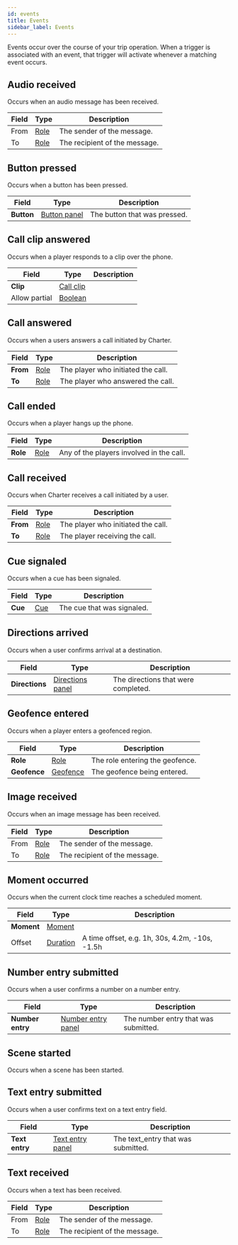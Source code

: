 ```yaml
---
id: events
title: Events
sidebar_label: Events
---
```


Events occur over the course of your trip operation. When a trigger is associated with an event, that trigger will activate whenever a matching event occurs.
## Audio received

Occurs when an audio message has been received.


| Field | Type | Description |
| - | - | - |
| From | [Role](/docs/reference/resources#role) | The sender of the message. |
| To | [Role](/docs/reference/resources#role) | The recipient of the message. |



## Button pressed

Occurs when a button has been pressed.


| Field | Type | Description |
| - | - | - |
| **Button** | [Button panel](/docs/reference/panels#button) | The button that was pressed. |



## Call clip answered

Occurs when a player responds to a clip over the phone.


| Field | Type | Description |
| - | - | - |
| **Clip** | [Call clip](/docs/reference/resources#clip) |  |
| Allow partial | [Boolean](/docs/reference/fieldtypes#boolean) |  |



## Call answered

Occurs when a users answers a call initiated by Charter.


| Field | Type | Description |
| - | - | - |
| **From** | [Role](/docs/reference/resources#role) | The player who initiated the call. |
| **To** | [Role](/docs/reference/resources#role) | The player who answered the call. |



## Call ended

Occurs when a player hangs up the phone.


| Field | Type | Description |
| - | - | - |
| **Role** | [Role](/docs/reference/resources#role) | Any of the players involved in the call. |



## Call received

Occurs when Charter receives a call initiated by a user.


| Field | Type | Description |
| - | - | - |
| **From** | [Role](/docs/reference/resources#role) | The player who initiated the call. |
| **To** | [Role](/docs/reference/resources#role) | The player receiving the call. |



## Cue signaled

Occurs when a cue has been signaled.


| Field | Type | Description |
| - | - | - |
| **Cue** | [Cue](/docs/reference/resources#cue) | The cue that was signaled. |



## Directions arrived

Occurs when a user confirms arrival at a destination.


| Field | Type | Description |
| - | - | - |
| **Directions** | [Directions panel](/docs/reference/panels#directions) | The directions that were completed. |



## Geofence entered

Occurs when a player enters a geofenced region.


| Field | Type | Description |
| - | - | - |
| **Role** | [Role](/docs/reference/resources#role) | The role entering the geofence. |
| **Geofence** | [Geofence](/docs/reference/resources#geofence) | The geofence being entered. |



## Image received

Occurs when an image message has been received.


| Field | Type | Description |
| - | - | - |
| From | [Role](/docs/reference/resources#role) | The sender of the message. |
| To | [Role](/docs/reference/resources#role) | The recipient of the message. |



## Moment occurred

Occurs when the current clock time reaches a scheduled moment.


| Field | Type | Description |
| - | - | - |
| **Moment** | [Moment](/docs/reference/resources#time) |  |
| Offset | [Duration](/docs/reference/fieldtypes#duration) | A time offset, e.g. 1h, 30s, 4.2m, -10s, -1.5h |



## Number entry submitted

Occurs when a user confirms a number on a number entry.


| Field | Type | Description |
| - | - | - |
| **Number entry** | [Number entry panel](/docs/reference/panels#numberpad) | The number entry that was submitted. |



## Scene started

Occurs when a scene has been started.





## Text entry submitted

Occurs when a user confirms text on a text entry field.


| Field | Type | Description |
| - | - | - |
| **Text entry** | [Text entry panel](/docs/reference/panels#text-entry) | The text_entry that was submitted. |



## Text received

Occurs when a text has been received.


| Field | Type | Description |
| - | - | - |
| From | [Role](/docs/reference/resources#role) | The sender of the message. |
| To | [Role](/docs/reference/resources#role) | The recipient of the message. |



